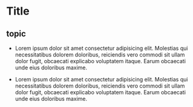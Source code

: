 # Title

## topic

- Lorem ipsum dolor sit amet consectetur adipisicing elit. Molestias qui necessitatibus dolorem doloribus, reiciendis vero commodi sit ullam dolor fugit, obcaecati explicabo voluptatem itaque. Earum obcaecati unde eius doloribus maxime.

- Lorem ipsum dolor sit amet consectetur adipisicing elit. Molestias qui necessitatibus dolorem doloribus, reiciendis vero commodi sit ullam dolor fugit, obcaecati explicabo voluptatem itaque. Earum obcaecati unde eius doloribus maxime.
